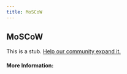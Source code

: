 ```yaml
---
title: MoSCoW
---
```


## MoSCoW

This is a stub. [Help our community expand it.](https://github.com/freeCodeCamp/guide-articles/tree/master/articles/Agile/MoSCoW/index.md)

<!-- The article goes here, in GitHub-flavored Markdown. Feel free to add YouTube videos, images, and CodePen/JSBin embeds  -->

#### More Information:
<!-- Please add any articles you think might be helpful to read before writing the article -->


